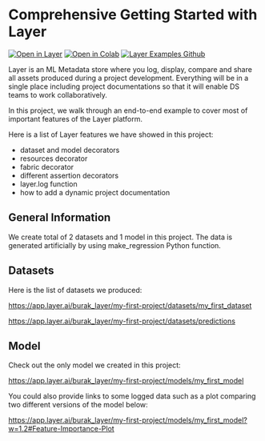 # Comprehensive Getting Started with Layer

[![Open in Layer](https://development.layer.co/assets/badge.svg)](https://app.layer.ai/layer/my_first_project) [![Open in Colab](https://colab.research.google.com/assets/colab-badge.svg)](https://colab.research.google.com/github/layerai/examples/blob/main/comprehensive-getting-started/Layer_Comprehensive_Getting_Started.ipynb) [![Layer Examples Github](https://badgen.net/badge/icon/github?icon=github&label)](https://github.com/layerai/examples/tree/main/comprehensive-getting-started)

Layer is an ML Metadata store where you log, display, compare and share all assets produced during a project development. Everything will be in a single place including project documentations so that it will enable DS teams to work collaboratively. 

In this project, we walk through an end-to-end example to cover most of important features of the Layer platform.

Here is a list of Layer features we have showed in this project:

- dataset and model decorators
- resources decorator
- fabric decorator
- different assertion decorators
- layer.log function
- how to add a dynamic project documentation 

## General Information

We create total of 2 datasets and 1 model in this project. The data is generated artificially by using make_regression Python function. 

## Datasets
Here is the list of datasets we produced:

https://app.layer.ai/burak_layer/my-first-project/datasets/my_first_dataset

https://app.layer.ai/burak_layer/my-first-project/datasets/predictions

## Model 

Check out the only model we created in this project:

https://app.layer.ai/burak_layer/my-first-project/models/my_first_model

You could also provide links to some logged data such as a plot comparing two different versions of the model below:

https://app.layer.ai/burak_layer/my-first-project/models/my_first_model?w=1.2#Feature-Importance-Plot
